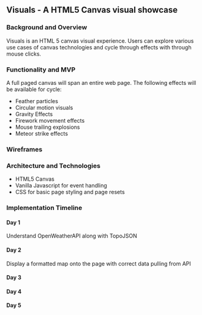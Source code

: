 ## Visuals - A HTML5 Canvas visual showcase ##
### Background and Overview ###
Visuals is an HTML 5 canvas visual experience.  Users can explore various use cases of canvas technologies and cycle through effects with through mouse clicks.


### Functionality and MVP ###
A full paged canvas will span an entire web page. The following effects will be available for cycle:
- Feather particles
- Circular motion visuals
- Gravity Effects
- Firework movement effects
- Mouse trailing explosions
- Meteor strike effects


### Wireframes ###


### Architecture and Technologies ###
- HTML5 Canvas
- Vanilla Javascript for event handling
- CSS for basic page styling and page resets


### Implementation Timeline ###
#### Day 1 ####
Understand OpenWeatherAPI along with TopoJSON
#### Day 2 ####
Display a formatted map onto the page with correct data pulling from API
#### Day 3 ####
#### Day 4 ####
#### Day 5 ####
